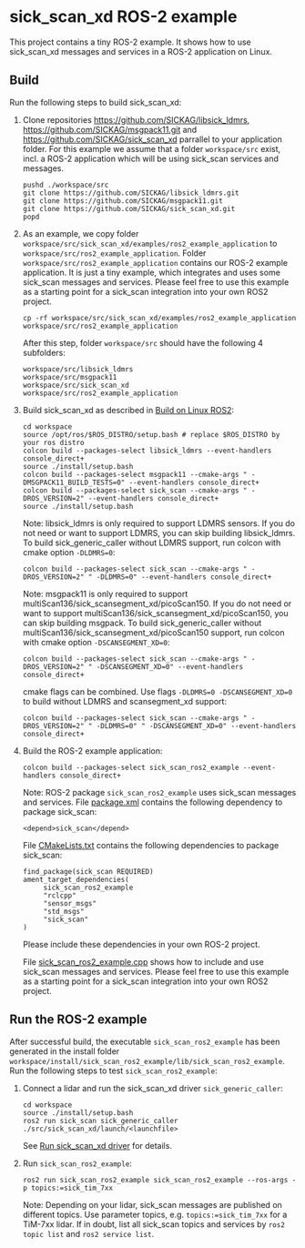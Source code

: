 # sick_scan_xd ROS-2 example

This project contains a tiny ROS-2 example. It shows how to use sick_scan_xd messages and services in a ROS-2 application on Linux. 

## Build

Run the following steps to build sick_scan_xd:

1. Clone repositories https://github.com/SICKAG/libsick_ldmrs, https://github.com/SICKAG/msgpack11.git and https://github.com/SICKAG/sick_scan_xd parrallel to your application folder. For this example we assume that a folder `workspace/src` exist, incl. a ROS-2 application which will be using sick_scan services and messages.

   ```
   pushd ./workspace/src
   git clone https://github.com/SICKAG/libsick_ldmrs.git
   git clone https://github.com/SICKAG/msgpack11.git
   git clone https://github.com/SICKAG/sick_scan_xd.git
   popd
   ```

2. As an example, we copy folder `workspace/src/sick_scan_xd/examples/ros2_example_application` to `workspace/src/ros2_example_application`. Folder `workspace/src/ros2_example_application` contains our ROS-2 example application. It is just a tiny example, which integrates and uses some sick_scan messages and services. Please feel free to use this example as a starting point for a sick_scan integration into your own ROS2 project.

   ```
   cp -rf workspace/src/sick_scan_xd/examples/ros2_example_application workspace/src/ros2_example_application
   ```
   After this step, folder `workspace/src` should have the following 4 subfolders:
   ```
   workspace/src/libsick_ldmrs
   workspace/src/msgpack11
   workspace/src/sick_scan_xd
   workspace/src/ros2_example_application
   ```

3. Build sick_scan_xd as described in [Build on Linux ROS2](../../INSTALL-ROS2.md):

   ```
   cd workspace
   source /opt/ros/$ROS_DISTRO/setup.bash # replace $ROS_DISTRO by your ros distro
   colcon build --packages-select libsick_ldmrs --event-handlers console_direct+
   source ./install/setup.bash
   colcon build --packages-select msgpack11 --cmake-args " -DMSGPACK11_BUILD_TESTS=0" --event-handlers console_direct+
   colcon build --packages-select sick_scan --cmake-args " -DROS_VERSION=2" --event-handlers console_direct+
   source ./install/setup.bash
   ```

   Note: libsick_ldmrs is only required to support LDMRS sensors. If you do not need or want to support LDMRS, you can skip building libsick_ldmrs. To build sick_generic_caller without LDMRS support, run colcon with cmake option `-DLDMRS=0`:
   ```
   colcon build --packages-select sick_scan --cmake-args " -DROS_VERSION=2" " -DLDMRS=0" --event-handlers console_direct+
   ```

   Note: msgpack11 is only required to support multiScan136/sick_scansegment_xd/picoScan150. If you do not need or want to support multiScan136/sick_scansegment_xd/picoScan150, you can skip building msgpack. To build sick_generic_caller without multiScan136/sick_scansegment_xd/picoScan150 support, run colcon with cmake option `-DSCANSEGMENT_XD=0`:
   ```
   colcon build --packages-select sick_scan --cmake-args " -DROS_VERSION=2" " -DSCANSEGMENT_XD=0" --event-handlers console_direct+
   ```

   cmake flags can be combined. Use flags `-DLDMRS=0 -DSCANSEGMENT_XD=0` to build without LDMRS and scansegment_xd support:
   ```
   colcon build --packages-select sick_scan --cmake-args " -DROS_VERSION=2" " -DLDMRS=0" " -DSCANSEGMENT_XD=0" --event-handlers console_direct+
   ```

4. Build the ROS-2 example application:

   ```
   colcon build --packages-select sick_scan_ros2_example --event-handlers console_direct+
   ```

   Note: ROS-2 package `sick_scan_ros2_example` uses sick_scan messages and services. File [package.xml](package.xml) contains the following dependency to package sick_scan:
   ```
   <depend>sick_scan</depend>
   ```
   File [CMakeLists.txt](CMakeLists.txt) contains the following dependencies to package sick_scan:
   ```
   find_package(sick_scan REQUIRED)
   ament_target_dependencies(
        sick_scan_ros2_example
        "rclcpp"
        "sensor_msgs"
        "std_msgs"
        "sick_scan"
   )
   ```
   Please include these dependencies in your own ROS-2 project.
   
   File [sick_scan_ros2_example.cpp](src/sick_scan_ros2_example.cpp) shows how to include and use sick_scan messages and services. Please feel free to use this example as a starting point for a sick_scan integration into your own ROS2 project.

## Run the ROS-2 example

After successful build, the executable `sick_scan_ros2_example` has been generated in the install folder `workspace/install/sick_scan_ros2_example/lib/sick_scan_ros2_example`. Run the following steps to test `sick_scan_ros2_example`:

1. Connect a lidar and run the sick_scan_xd driver `sick_generic_caller`: 

    ```
   cd workspace
   source ./install/setup.bash
   ros2 run sick_scan sick_generic_caller ./src/sick_scan_xd/launch/<launchfile>
   ```
   See [Run sick_scan_xd driver](../../USAGE.md) for details.

2. Run `sick_scan_ros2_example`:
    ```
   ros2 run sick_scan_ros2_example sick_scan_ros2_example --ros-args -p topics:=sick_tim_7xx
   ```
   Note: Depending on your lidar, sick_scan messages are published on different topics. Use parameter topics, e.g. `topics:=sick_tim_7xx` for a TiM-7xx lidar. If in doubt, list all sick_scan topics and services by `ros2 topic list` and `ros2 service list`.
